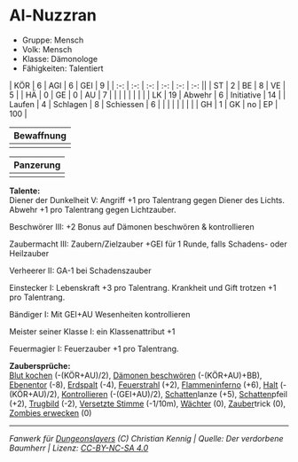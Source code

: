 # Al-Nuzzran  
- Gruppe: Mensch  
- Volk: Mensch  
- Klasse: Dämonologe  
- Fähigkeiten: Talentiert  


| KÖR    | 6  | AGI      | 6  | GEI        | 9   |
| :-: | :-: | :-: | :-: | :-: | :-: ||
| ST     | 2  | BE       | 8  | VE         | 5   |
| HÄ     | 0  | GE       | 0  | AU         | 7   |
|        |    |          |    |            |     |
| LK     | 19 | Abwehr   | 6  | Initiative | 14  |
| Laufen | 4  | Schlagen | 8  | Schiessen  | 6   |
|        |    |          |    |            |     |
| GH     | 1  | GK       | no | EP         | 100 |


| Bewaffnung |
| --- |
|  |


| Panzerung |
| --- |
|  |


**Talente:**  
Diener der Dunkelheit V: Angriff +1 pro Talentrang gegen Diener des Lichts. Abwehr +1 pro Talentrang gegen Lichtzauber.

Beschwörer III: +2 Bonus auf Dämonen beschwören & kontrollieren

Zaubermacht III: Zaubern/Zielzauber +GEI für 1 Runde, falls Schadens- oder Heilzauber

Verheerer II: GA-1 bei Schadenszauber

Einstecker I: Lebenskraft +3 pro Talentrang. Krankheit und Gift trotzen +1 pro Talentrang.

Bändiger I: Mit GEI+AU Wesenheiten kontrollieren

Meister seiner Klasse I: ein Klassenattribut +1

Feuermagier I: Feuerzauber +1 pro Talentrang.


**Zaubersprüche:**  
[Blut kochen](/grw/zauber/blut-kochen.md) (-(KÖR+AU)/2), [Dämonen beschwören](/grw/zauber/daemonen-beschwoeren.md) (-(KÖR+AU)+BB), [Ebenentor](/grw/zauber/ebenentor.md) (-8), [Erdspalt](/grw/zauber/erdspalt.md) (-4), [Feuerstrahl](/grw/zauber/feuerstrahl.md) (+2), [Flammeninferno](/grw/zauber/flammeninferno.md) (+6), [Halt](/grw/zauber/halt.md) (-(KÖR+AU)/2), [Kontrollieren](/grw/zauber/kontrollieren.md) (-(GEI+AU)/2), [Schatten](/grw/zauber/schatten.md)lanze (+5), [Schatten](/grw/zauber/schatten.md)pfeil (+2), [Trugbild](/grw/zauber/trugbild.md) (-2), [Versetzte Stimme](/grw/zauber/versetzte-stimme.md) (-1/10m), [Wächter](/grw/zauber/waechter.md) (0), [Zauber](/fanwerk/zauber/zauber.md)trick (0), [Zombies erwecken](/grw/zauber/zombies-erwecken.md) (0)




___
*Fanwerk für [Dungeonslayers](https://www.dungeonslayers.net/) (C) Christian Kennig | Quelle: Der verdorbene Baumherr | Lizenz: [CC-BY-NC-SA 4.0](https://creativecommons.org/licenses/by-nc-sa/4.0/deed.de)*